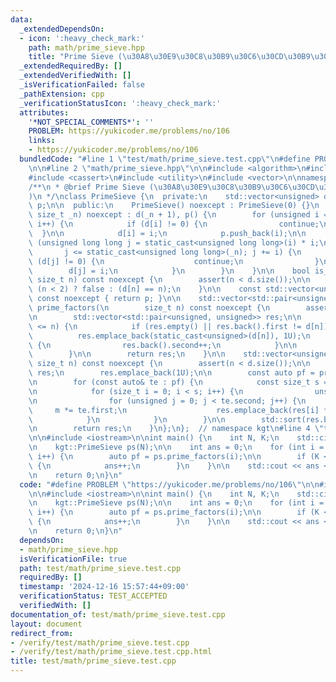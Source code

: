 ```yaml
---
data:
  _extendedDependsOn:
  - icon: ':heavy_check_mark:'
    path: math/prime_sieve.hpp
    title: "Prime Sieve (\u30A8\u30E9\u30C8\u30B9\u30C6\u30CD\u30B9\u306E\u7BE9)"
  _extendedRequiredBy: []
  _extendedVerifiedWith: []
  _isVerificationFailed: false
  _pathExtension: cpp
  _verificationStatusIcon: ':heavy_check_mark:'
  attributes:
    '*NOT_SPECIAL_COMMENTS*': ''
    PROBLEM: https://yukicoder.me/problems/no/106
    links:
    - https://yukicoder.me/problems/no/106
  bundledCode: "#line 1 \"test/math/prime_sieve.test.cpp\"\n#define PROBLEM \"https://yukicoder.me/problems/no/106\"\
    \n\n#line 2 \"math/prime_sieve.hpp\"\n\n#include <algorithm>\n#include <array>\n\
    #include <cassert>\n#include <utility>\n#include <vector>\n\nnamespace kgt {\n\
    /**\n * @brief Prime Sieve (\u30A8\u30E9\u30C8\u30B9\u30C6\u30CD\u30B9\u306E\u7BE9\
    )\n */\nclass PrimeSieve {\n  private:\n    std::vector<unsigned> d;\n    std::vector<unsigned>\
    \ p;\n\n  public:\n    PrimeSieve() noexcept : PrimeSieve(0) {}\n    PrimeSieve(const\
    \ size_t _n) noexcept : d(_n + 1), p() {\n        for (unsigned i = 2; i <= static_cast<unsigned>(_n);\
    \ i++) {\n            if (d[i] != 0) {\n                continue;\n          \
    \  }\n\n            d[i] = i;\n            p.push_back(i);\n\n            for\
    \ (unsigned long long j = static_cast<unsigned long long>(i) * i;\n          \
    \       j <= static_cast<unsigned long long>(_n); j += i) {\n                if\
    \ (d[j] != 0) {\n                    continue;\n                }\n\n        \
    \        d[j] = i;\n            }\n        }\n    }\n\n    bool is_prime(const\
    \ size_t n) const noexcept {\n        assert(n < d.size());\n\n        return\
    \ (n < 2) ? false : (d[n] == n);\n    }\n\n    const std::vector<unsigned>& get_primes()\
    \ const noexcept { return p; }\n\n    std::vector<std::pair<unsigned, unsigned>>\
    \ prime_factors(\n        size_t n) const noexcept {\n        assert(n < d.size());\n\
    \n        std::vector<std::pair<unsigned, unsigned>> res;\n\n        while (2\
    \ <= n) {\n            if (res.empty() || res.back().first != d[n]) {\n      \
    \          res.emplace_back(static_cast<unsigned>(d[n]), 1U);\n            } else\
    \ {\n                res.back().second++;\n            }\n\n            n /= d[n];\n\
    \        }\n\n        return res;\n    }\n\n    std::vector<unsigned> divisors(const\
    \ size_t n) const noexcept {\n        assert(n < d.size());\n\n        std::vector<unsigned>\
    \ res;\n        res.emplace_back(1U);\n\n        const auto pf = prime_factors(n);\n\
    \n        for (const auto& te : pf) {\n            const size_t s = res.size();\n\
    \n            for (size_t i = 0; i < s; i++) {\n                unsigned m = 1U;\n\
    \n                for (unsigned j = 0; j < te.second; j++) {\n               \
    \     m *= te.first;\n                    res.emplace_back(res[i] * m);\n    \
    \            }\n            }\n        }\n\n        std::sort(res.begin(), res.end());\n\
    \n        return res;\n    }\n};\n};  // namespace kgt\n#line 4 \"test/math/prime_sieve.test.cpp\"\
    \n\n#include <iostream>\n\nint main() {\n    int N, K;\n    std::cin >> N >> K;\n\
    \n    kgt::PrimeSieve ps(N);\n\n    int ans = 0;\n    for (int i = 2; i <= N;\
    \ i++) {\n        auto pf = ps.prime_factors(i);\n\n        if (K <= static_cast<int>(pf.size()))\
    \ {\n            ans++;\n        }\n    }\n\n    std::cout << ans << \"\\n\";\n\
    \n    return 0;\n}\n"
  code: "#define PROBLEM \"https://yukicoder.me/problems/no/106\"\n\n#include \"../../math/prime_sieve.hpp\"\
    \n\n#include <iostream>\n\nint main() {\n    int N, K;\n    std::cin >> N >> K;\n\
    \n    kgt::PrimeSieve ps(N);\n\n    int ans = 0;\n    for (int i = 2; i <= N;\
    \ i++) {\n        auto pf = ps.prime_factors(i);\n\n        if (K <= static_cast<int>(pf.size()))\
    \ {\n            ans++;\n        }\n    }\n\n    std::cout << ans << \"\\n\";\n\
    \n    return 0;\n}\n"
  dependsOn:
  - math/prime_sieve.hpp
  isVerificationFile: true
  path: test/math/prime_sieve.test.cpp
  requiredBy: []
  timestamp: '2024-12-16 15:57:44+09:00'
  verificationStatus: TEST_ACCEPTED
  verifiedWith: []
documentation_of: test/math/prime_sieve.test.cpp
layout: document
redirect_from:
- /verify/test/math/prime_sieve.test.cpp
- /verify/test/math/prime_sieve.test.cpp.html
title: test/math/prime_sieve.test.cpp
---
```

